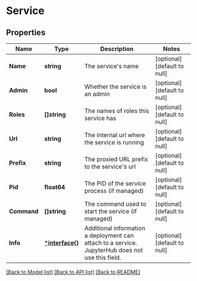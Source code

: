 # Service

## Properties
Name | Type | Description | Notes
------------ | ------------- | ------------- | -------------
**Name** | **string** | The service&#x27;s name | [optional] [default to null]
**Admin** | **bool** | Whether the service is an admin | [optional] [default to null]
**Roles** | **[]string** | The names of roles this service has | [optional] [default to null]
**Url** | **string** | The internal url where the service is running | [optional] [default to null]
**Prefix** | **string** | The proxied URL prefix to the service&#x27;s url | [optional] [default to null]
**Pid** | **float64** | The PID of the service process (if managed) | [optional] [default to null]
**Command** | **[]string** | The command used to start the service (if managed) | [optional] [default to null]
**Info** | [***interface{}**](interface{}.md) | Additional information a deployment can attach to a service. JupyterHub does not use this field.  | [optional] [default to null]

[[Back to Model list]](../README.md#documentation-for-models) [[Back to API list]](../README.md#documentation-for-api-endpoints) [[Back to README]](../README.md)

